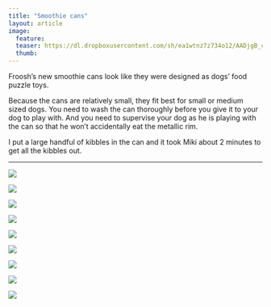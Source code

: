 ```yaml
---
title: "Smoothie cans"
layout: article
image:
  feature:
  teaser: https://dl.dropboxusercontent.com/sh/ea1wtnz7z734o12/AADjgB_cZHvFaYWSQsvmxQmoa/aktivointi/smoothie-tolkit/DS07129_-245px.jpg
  thumb:
---
```


Froosh’s new smoothie cans look like they were designed as dogs’ food puzzle toys.

Because the cans are relatively small, they fit best for small or medium sized dogs. You need to wash the can thoroughly before you give it to your dog to play with. And you need to supervise your dog as he is playing with the can so that he won’t accidentally eat the metallic rim.

I put a large handful of kibbles in the can and it took Miki about 2 minutes to get all the kibbles out.
 
---

[![](https://dl.dropboxusercontent.com/sh/ea1wtnz7z734o12/AAAw9QMULajeMqisFsJByE9Ya/aktivointi/smoothie-tolkit/DS07066-800px.jpg)](https://dl.dropboxusercontent.com/sh/ea1wtnz7z734o12/AAB-kXzxHlorvTdZIUdeUXj4a/aktivointi/smoothie-tolkit/DS07066.jpg)

[![](https://dl.dropboxusercontent.com/sh/ea1wtnz7z734o12/AADFxyYTPyYuaeCTKYwhJ4GNa/aktivointi/smoothie-tolkit/DS07129-800px.jpg)](https://dl.dropboxusercontent.com/sh/ea1wtnz7z734o12/AACUBgy3v9DuPF2uoMBj0ziaa/aktivointi/smoothie-tolkit/DS07129.jpg)

[![](https://dl.dropboxusercontent.com/sh/ea1wtnz7z734o12/AAA-SI_Pt9-mbuHXeAMjij4xa/aktivointi/smoothie-tolkit/DS07229-800px.jpg)](https://dl.dropboxusercontent.com/sh/ea1wtnz7z734o12/AABuD_8znkxNR1N5-HoDtbCea/aktivointi/smoothie-tolkit/DS07229.jpg)

[![](https://dl.dropboxusercontent.com/sh/ea1wtnz7z734o12/AACaZS6RwxhnAPymP9oHn_5ja/aktivointi/smoothie-tolkit/DS07272-800px.jpg)](https://dl.dropboxusercontent.com/sh/ea1wtnz7z734o12/AAB7_l3hyFsviPC6d4ZayMksa/aktivointi/smoothie-tolkit/DS07272.jpg)

[![](https://dl.dropboxusercontent.com/sh/ea1wtnz7z734o12/AAC3quAQUEzRBpNmqLtgpcrXa/aktivointi/smoothie-tolkit/DS07282-800px.jpg)](https://dl.dropboxusercontent.com/sh/ea1wtnz7z734o12/AADrlvnWsqp6sFqiByRkNJRga/aktivointi/smoothie-tolkit/DS07282.jpg)

[![](https://dl.dropboxusercontent.com/sh/ea1wtnz7z734o12/AAC15z8hHWR5vlA7eu06yJEya/aktivointi/smoothie-tolkit/DS07284-800px.jpg)](https://dl.dropboxusercontent.com/sh/ea1wtnz7z734o12/AACs6BaFu0WVz41Zu3VGAtWia/aktivointi/smoothie-tolkit/DS07284.jpg)

[![](https://dl.dropboxusercontent.com/sh/ea1wtnz7z734o12/AAAesFR5yCV49CGGoh4UBVsBa/aktivointi/smoothie-tolkit/DS07197-800px.jpg)](https://dl.dropboxusercontent.com/sh/ea1wtnz7z734o12/AACIUmzpiK78KG0MNqJIdEDIa/aktivointi/smoothie-tolkit/DS07197.jpg)

[![](https://dl.dropboxusercontent.com/sh/ea1wtnz7z734o12/AADyu7Wh9Y8l6WcrgOc40gf_a/aktivointi/smoothie-tolkit/DS07207-800px.jpg)](https://dl.dropboxusercontent.com/sh/ea1wtnz7z734o12/AABsJl2D3nBP_QgAQTQ3FJD4a/aktivointi/smoothie-tolkit/DS07207.jpg)

[![](https://dl.dropboxusercontent.com/sh/ea1wtnz7z734o12/AAAeewEolNPJaCY75Rfg3Ai_a/aktivointi/smoothie-tolkit/DS07298-800px.jpg)](https://dl.dropboxusercontent.com/sh/ea1wtnz7z734o12/AAACR1ZoV6xyjtqkFye3YcWaa/aktivointi/smoothie-tolkit/DS07298.jpg)
